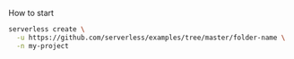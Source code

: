 How to start
```bash
serverless create \
  -u https://github.com/serverless/examples/tree/master/folder-name \
  -n my-project
```
